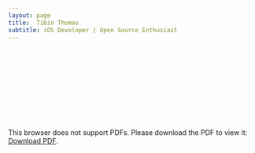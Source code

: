 ```yaml
---
layout: page
title:  Tibin Thomas
subtitle: iOS Developer | Open Source Enthusiast
---
```


<object data="https://tibinthomas9.github.io/the.pdf" type="application/pdf" width="700px" height="700px">
    <embed src="https://tibinthomas9.github.io/the.pdf">
        <p>This browser does not support PDFs. Please download the PDF to view it: <a href="https://tibinthomas9.github.io/the.pdf">Download PDF</a>.</p>
    </embed>
</object>

